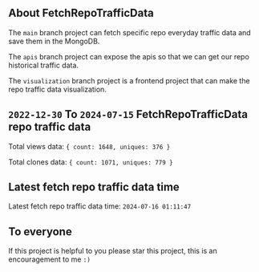 ## About FetchRepoTrafficData

The `main` branch project can fetch specific repo everyday traffic data and save them in the MongoDB.

The `apis` branch project can expose the apis so that we can get our repo historical traffic data.

The `visualization` branch project is a frontend project that can make the repo traffic data visualization.

## `2022-12-30` To `2024-07-15` FetchRepoTrafficData repo traffic data

Total views data: `{ count: 1648, uniques: 376 }`

Total clones data: `{ count: 1071, uniques: 779 }`

## Latest fetch repo traffic data time

Latest fetch repo traffic data time: `2024-07-16 01:11:47`

## To everyone

If this project is helpful to you please star this project, this is an encouragement to me `:)`



